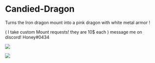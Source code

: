 # Candied-Dragon
Turns the Iron dragon mount into a pink dragon with white metal armor !

( I take custom Mount requests! they are 10$ each ) message me on discord! Honey#0434

![](https://i.gyazo.com/8ac77bf3f8823bf13b89e1c808f4ed8b.jpg)

![](https://i.gyazo.com/479691fbe1af6b34149be81c179ae2b1.jpg)
